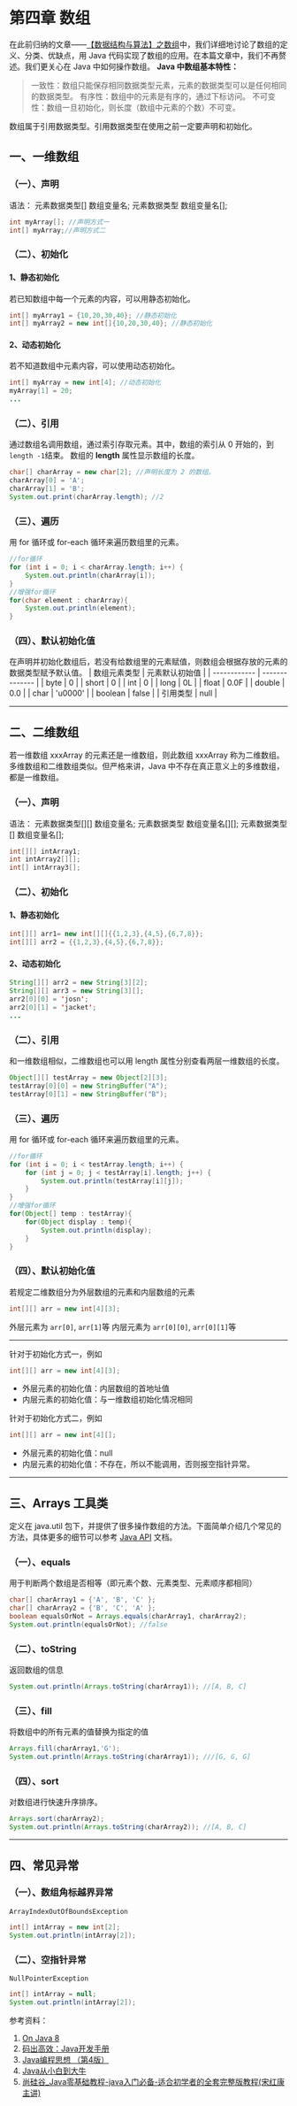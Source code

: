 # 第四章 数组

 在此前归纳的文章——[【数据结构与算法】之数组](https://editor.csdn.net/md/?articleId=113615936)中，我们详细地讨论了数组的定义、分类、优缺点，用 Java 代码实现了数组的应用。在本篇文章中，我们不再赘述。我们更关心在 Java 中如何操作数组。
 **Java 中数组基本特性：**

>一致性：数组只能保存相同数据类型元素，元素的数据类型可以是任何相同的数据类型。
>有序性：数组中的元素是有序的，通过下标访问。
>不可变性：数组一旦初始化，则长度（数组中元素的个数）不可变。

数组属于引用数据类型。引用数据类型在使用之前一定要声明和初始化。
## 一、一维数组
### （一）、声明
语法：
元素数据类型[] 数组变量名; 
元素数据类型 数组变量名[];

```java
int myArray[]; //声明方式一
int[] myArray;//声明方式二
```
### （二）、初始化
#### 1、静态初始化
若已知数组中每一个元素的内容，可以用静态初始化。
```java
int[] myArray1 = {10,20,30,40}; //静态初始化
int[] myArray2 = new int[]{10,20,30,40}; //静态初始化
```
#### 2、动态初始化
若不知道数组中元素内容，可以使用动态初始化。
```java
int[] myArray = new int[4]; //动态初始化
myArray[1] = 20;
...
```
### （二）、引用
通过数组名调用数组，通过索引存取元素。其中，数组的索引从 0 开始的，到 ```length -1```结束。
数组的 **length** 属性显示数组的长度。
```java
char[] charArray = new char[2]; //声明长度为 2 的数组。
charArray[0] = 'A'; 
charArray[1] = 'B';
System.out.print(charArray.length); //2
```

### （三）、遍历
用 for 循环或 for-each 循环来遍历数组里的元素。
```java
//for循环
for (int i = 0; i < charArray.length; i++) {
    System.out.println(charArray[i]);
}
//增强for循环
for(char element : charArray){
	System.out.println(element);
}
```
### （四）、默认初始化值
在声明并初始化数组后，若没有给数组里的元素赋值，则数组会根据存放的元素的数据类型赋予默认值。
| 数组元素类型 | 元素默认初始值 |
| ------------ | -------------- |
| byte         | 0              |
| short        | 0              |
| int          | 0              |
| long         | 0L             |
| float        | 0.0F           |
| double       | 0.0            |
| char         | 'u0000'        |
| boolean      | false          |
| 引用类型     | null           |
 <hr/>

## 二、二维数组
若一维数组 xxxArray 的元素还是一维数组，则此数组 xxxArray 称为二维数组。多维数组和二维数组类似。但严格来讲，Java 中不存在真正意义上的多维数组，都是一维数组。
### （一）、声明
语法：
元素数据类型[][] 数组变量名;
元素数据类型 数组变量名[][];
元素数据类型[] 数组变量名[];

```java
int[][] intArray1;
int intArray2[][];
int[] intArray3[];
```

### （二）、初始化
#### 1、静态初始化
```java
int[][] arr1= new int[][]{{1,2,3},{4,5},{6,7,8}};
int[][] arr2 = {{1,2,3},{4,5},{6,7,8}};
```
#### 2、动态初始化
```java
String[][] arr2 = new String[3][2];
String[][] arr3 = new String[3][];
arr2[0][0] = 'josn';
arr2[0][1] = 'jacket';
...
```
### （二）、引用
和一维数组相似，二维数组也可以用 length 属性分别查看两层一维数组的长度。
```java
Object[][] testArray = new Object[2][3];
testArray[0][0] = new StringBuffer("A");
testArray[0][1] = new StringBuffer("B");
```

### （三）、遍历
用 for 循环或 for-each 循环来遍历数组里的元素。
```java
//for循环
for (int i = 0; i < testArray.length; i++) {
	for (int j = 0; j < testArray[i].length; j++) {
    	System.out.println(testArray[i][j]);
    }
}
//增强for循环
for(Object[] temp : testArray){
	for(Object display : temp){
		System.out.println(display);
	}
}
```
### （四）、默认初始化值
 若规定二维数组分为外层数组的元素和内层数组的元素
 ```java
 int[][] arr = new int[4][3];
 ```
 外层元素为 ```arr[0]```, ```arr[1]```等
 内层元素为 ```arr[0][0]```, ```arr[0][1]```等

 <hr/>

 针对于初始化方式一，例如
 ```java
 int[][] arr = new int[4][3];
 ```
 - 外层元素的初始化值：内层数组的首地址值
 - 内层元素的初始化值：与一维数组初始化情况相同

 针对于初始化方式二，例如
```java
int[][] arr = new int[4][];
```
-  外层元素的初始化值：null
-  内层元素的初始化值：不存在，所以不能调用，否则报空指针异常。

<hr/>

## 三、Arrays 工具类
定义在 java.util 包下，并提供了很多操作数组的方法。下面简单介绍几个常见的方法，具体更多的细节可以参考 [Java API](https://docs.oracle.com/en/java/javase/15/docs/api/index.html) 文档。

### （一）、equals 
用于判断两个数组是否相等（即元素个数、元素类型、元素顺序都相同）
```java
char[] charArray1 = {'A', 'B', 'C' };
char[] charArray2 = {'B', 'C', 'A' };
boolean equalsOrNot = Arrays.equals(charArray1, charArray2);
System.out.println(equalsOrNot); //false
```
### （二）、toString
返回数组的信息
```java
System.out.println(Arrays.toString(charArray1)); //[A, B, C]
```
### （三）、fill
将数组中的所有元素的值替换为指定的值
```java
Arrays.fill(charArray1,'G');
System.out.println(Arrays.toString(charArray1)); ///[G, G, G]
```
### （四）、sort
对数组进行快速升序排序。
```java
Arrays.sort(charArray2);
System.out.println(Arrays.toString(charArray2)); //[A, B, C]
```
<hr/>

## 四、常见异常



### （一）、数组角标越界异常
```ArrayIndexOutOfBoundsException```

```java
int[] intArray = new int[2];
System.out.println(intArray[2]);
```
### （二）、空指针异常
```NullPointerException```

```java
int[] intArray = null;
System.out.println(intArray[2]);
```

参考资料：

1. [On Java 8](https://book.douban.com/subject/30217317/)
2. [码出高效：Java开发手册](https://book.douban.com/subject/30333948/)
3. [Java编程思想 （第4版）](https://book.douban.com/subject/2130190/)
4. [Java从小白到大牛](https://www.ituring.com.cn/book/2480/)
5. [尚硅谷_Java零基础教程-java入门必备-适合初学者的全套完整版教程(宋红康主讲)](https://www.bilibili.com/video/BV1Kb411W75N?p=180)